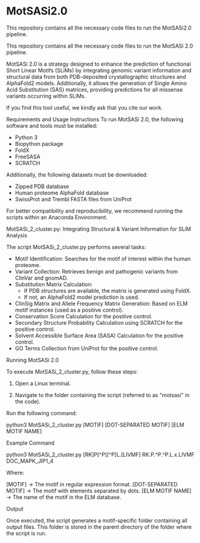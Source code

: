# MotSASi2.0
This repository contains all the necessary code files to run the MotSASi2.0 pipeline.

This repository contains all the necessary code files to run the MotSASi 2.0 pipeline.

MotSASi 2.0 is a strategy designed to enhance the prediction of functional Short Linear Motifs (SLiMs) by integrating genomic variant information and structural data from both PDB-deposited crystallographic structures and AlphaFold2 models. Additionally, it allows the generation of Single Amino Acid Substitution (SAS) matrices, providing predictions for all missense variants occurring within SLiMs.

If you find this tool useful, we kindly ask that you cite our work.

Requirements and Usage Instructions
To run MotSASi 2.0, the following software and tools must be installed:

- Python 3
- Biopython package
- FoldX
- FreeSASA
- SCRATCH

Additionally, the following datasets must be downloaded:

- Zipped PDB database
- Human proteome AlphaFold database
- SwissProt and Trembl FASTA files from UniProt

For better compatibility and reproducibility, we recommend running the scripts within an Anaconda Environment.

MotSASi_2_cluster.py: Integrating Structural & Variant Information for SLiM Analysis

The script MotSASi_2_cluster.py performs several tasks:

- Motif Identification: Searches for the motif of interest within the human proteome.
- Variant Collection: Retrieves benign and pathogenic variants from ClinVar and gnomAD.
- Substitution Matrix Calculation:
  - If PDB structures are available, the matrix is generated using FoldX.
  - If not, an AlphaFold2 model prediction is used.
- ClinSig Matrix and Allele Frequency Matrix Generation: Based on ELM motif instances (used as a positive control).
- Conservation Score Calculation for the positive control.
- Secondary Structure Probability Calculation using SCRATCH for the positive control.
- Solvent Accessible Surface Area (SASA) Calculation for the positive control.
- GO Terms Collection from UniProt for the positive control.

Running MotSASi 2.0

To execute MotSASi_2_cluster.py, follow these steps:

1) Open a Linux terminal.

2) Navigate to the folder containing the script (referred to as "motsasi" in the code).

Run the following command:

python3 MotSASi_2_cluster.py [MOTIF] [DOT-SEPARATED MOTIF] [ELM MOTIF NAME]

Example Command

python3 MotSASi_2_cluster.py [RK]P[^P][^P]L.[LIVMF] RK.P.^P.^P.L.x.LIVMF DOC_MAPK_JIP1_4

Where:

[MOTIF] → The motif in regular expression format.
[DOT-SEPARATED MOTIF] → The motif with elements separated by dots.
[ELM MOTIF NAME] → The name of the motif in the ELM database.

Output

Once executed, the script generates a motif-specific folder containing all output files. This folder is stored in the parent directory of the folder where the script is run.
